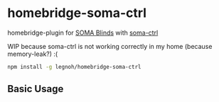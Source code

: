 # homebridge-soma-ctrl

homebridge-plugin for [SOMA Blinds](https://www.somasmarthome.com/) with [soma-ctrl](https://github.com/andersonshatch/soma-ctrl)

WIP because soma-ctrl is not working correctly in my home (because memory-leak?) :(

```bash
npm install -g legnoh/homebridge-soma-ctrl
```

## Basic Usage